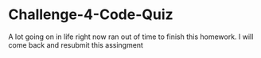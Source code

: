 # Challenge-4-Code-Quiz

A lot going on in life right now ran out of time to finish this homework. I will come back and resubmit this assingment 
